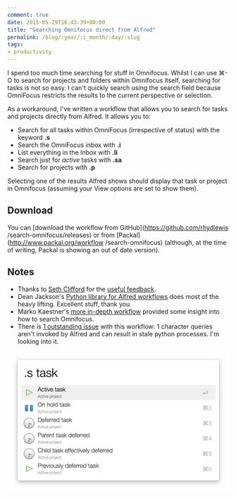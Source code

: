 ```yaml
---
comment: true
date: 2015-05-29T16:43:39+00:00
title: "Searching Omnifocus direct from Alfred"
permalink: /blog/:year/:i_month/:day/:slug
tags:
- productivity
---
```

I spend too much time searching for stuff in Omnifocus. Whilst I can use ⌘-O
to search for projects and folders within Omnifocus itself, searching for
tasks is not so easy. I can't quickly search using the search field because
OmniFocus restricts the results to the current perspective or selection.

As a workaround, I've written a workflow that allows you to search for tasks
and projects directly from Alfred. It allows you to:

  * Search for all tasks within OmniFocus (irrespective of status) with the keyword **.s**
  * Search the OmniFocus inbox with **.i**
  * List everything in the Inbox with **.li**
  * Search just for _active_ tasks with **.sa**
  * Search for projects with **.p**

Selecting one of the results Alfred shows should display that task or project
in Omnifocus (assuming your View options are set to show them).

## Download

You can [download the workflow from GitHub](https://github.com/rhydlewis
/search-omnifocus/releases) or from [Packal](http://www.packal.org/workflow
/search-omnifocus) (although, at the time of writing, Packal is showing an out
of date version).

## Notes

  * Thanks to [Seth Clifford](https://twitter.com/sethclifford/) for the [useful feedback](https://twitter.com/sethclifford/status/604027667814436864).
  * Dean Jackson's [Python library for Alfred workflows](https://github.com/deanishe/alfred-workflow) does most of the heavy lifting. Excellent stuff, thank you.
  * Marko Kaestner's [more in-depth workflow](https://github.com/markokaestner/of-task-actions) provided some insight into how to search Omnifocus.
  * There is [1 outstanding issue](https://github.com/rhydlewis/search-omnifocus/issues/1) with this workflow: 1 character queries aren't invoked by Alfred and can result in stale python processes. I'm looking into it.
<img src="/img/1432917782115-img.png" class="img-fluid" alt="TBC" loading="lazy">

